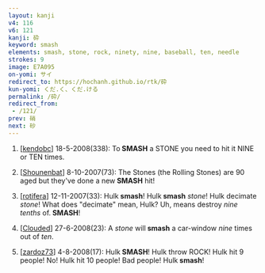 ```yaml
---
layout: kanji
v4: 116
v6: 121
kanji: 砕
keyword: smash
elements: smash, stone, rock, ninety, nine, baseball, ten, needle
strokes: 9
image: E7A095
on-yomi: サイ
redirect_to: https://hochanh.github.io/rtk/砕
kun-yomi: くだ.く、くだ.ける
permalink: /砕/
redirect_from:
 - /121/
prev: 硝
next: 砂
---
```


1) [<a href="http://kanji.koohii.com/profile/kendobc">kendobc</a>] 18-5-2008(338): To<strong> SMASH</strong> a STONE you need to hit it NINE or TEN times.

2) [<a href="http://kanji.koohii.com/profile/Shounenbat">Shounenbat</a>] 8-10-2007(73): The Stones (the Rolling Stones) are 90 aged but they&#039;ve done a new<strong> SMASH</strong> hit!

3) [<a href="http://kanji.koohii.com/profile/rotifera">rotifera</a>] 12-11-2007(33): Hulk<strong> smash</strong>! Hulk<strong> smash</strong> <em>stone</em>! Hulk decimate <em>stone</em>! What does &quot;decimate&quot; mean, Hulk? Uh, means destroy <em>nine</em> <em>tenths</em> of.<strong> SMASH</strong>!

4) [<a href="http://kanji.koohii.com/profile/Clouded">Clouded</a>] 27-6-2008(23): A <em>stone</em> will<strong> smash</strong> a car-window <em>nine</em> times out of <em>ten</em>.

5) [<a href="http://kanji.koohii.com/profile/zardoz73">zardoz73</a>] 4-8-2008(17): Hulk<strong> SMASH</strong>! Hulk throw ROCK! Hulk hit 9 people! No! Hulk hit 10 people! Bad people! Hulk<strong> smash</strong>!

